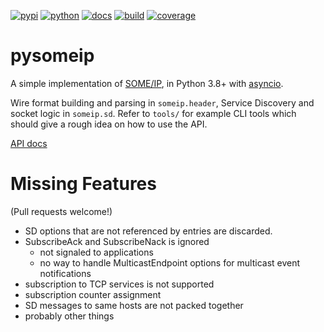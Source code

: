 [![pypi](https://img.shields.io/pypi/v/someip.svg?style=flat-square)](https://pypi.org/project/someip)
[![python](https://img.shields.io/pypi/pyversions/someip.svg?style=flat-square)](https://pypi.org/project/someip)
[![docs](https://img.shields.io/readthedocs/pysomeip?style=flat-square)](https://pysomeip.readthedocs.io)
[![build](https://img.shields.io/github/workflow/status/afflux/pysomeip/Python%20package?style=flat-square)](https://github.com/afflux/pysomeip/actions?query=workflow%3A%22Python+package%22)
[![coverage](https://img.shields.io/codecov/c/github/afflux/pysomeip?style=flat-square)](https://codecov.io/gh/afflux/pysomeip)

pysomeip
========
A simple implementation of [SOME/IP](http://some-ip.com/), in Python 3.8+ with [asyncio](https://docs.python.org/3/library/asyncio.html).

Wire format building and parsing in `someip.header`, Service Discovery and socket logic in `someip.sd`. Refer to `tools/` for example CLI tools which should give a rough idea on how to use the API.

[API docs](https://pysomeip.readthedocs.io)

Missing Features
================
(Pull requests welcome!)

* SD options that are not referenced by entries are discarded.
* SubscribeAck and SubscribeNack is ignored
  * not signaled to applications
  * no way to handle MulticastEndpoint options for multicast event notifications
* subscription to TCP services is not supported
* subscription counter assignment
* SD messages to same hosts are not packed together
* probably other things

